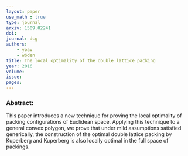 ```yaml
---
layout: paper
use_math : true
type: journal
arxiv: 1509.02241
doi: 
journal: dcg
authors:
    - yoav 
    - wöden
title: The local optimality of the double lattice packing
year: 2016
volume: 
issue: 
pages: 
---
```

### Abstract:

This paper introduces a new technique for proving the local optimality of packing configurations of Euclidean space. Applying this technique to a general convex polygon, we prove that under mild assumptions satisfied generically, the construction of the optimal double lattice packing by Kuperberg and Kuperberg is also locally optimal in the full space of packings.